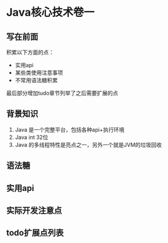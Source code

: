 # Java核心技术卷一

## 写在前面
积累以下方面的点：
* 实用api
* 某些类使用注意事项
* 不常用语法糖积累

最后部分增加tudo章节列举了之后需要扩展的点

## 背景知识
1. Java 是一个完整平台，包括各种api+执行环境
2. Java int 32位
3. Java 的多线程特性是亮点之一，另外一个就是JVM的垃圾回收

## 语法糖

## 实用api

## 实际开发注意点

## todo扩展点列表